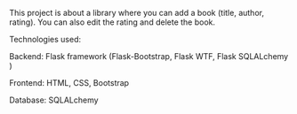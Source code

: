 This project is about a library where you can add a book (title, author, rating). You can also edit the rating and delete the book.

Technologies used:

Backend: Flask framework (Flask-Bootstrap, Flask WTF, Flask SQLALchemy )

Frontend: HTML, CSS, Bootstrap

Database: SQLALchemy
